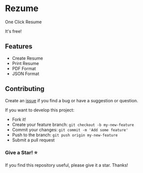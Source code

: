 # Rezume
One Click Resume

It's free!


## Features

- Create Resume
- Print Resume
- PDF Format
- JSON Format


## Contributing
Create an [issue](https://github.com/hidaytrahman/rezume/issues/new) if you find a bug or have a suggestion or question. 

If you want to develop this project:

- Fork it!
- Create your feature branch: `git checkout -b my-new-feature`
- Commit your changes: `git commit -m 'Add some feature'`
- Push to the branch: `git push origin my-new-feature`
- Submit a pull request

### Give a Star! ⭐️

If you find this repository useful, please give it a star. Thanks!
